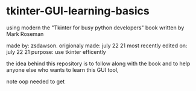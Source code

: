 # tkinter-GUI-learning-basics
using modern the "Tkinter for busy python developers" book written by Mark Roseman

made by: zsdawson. 
origionaly made: july 22 21
most recently edited on: july 22 21
purpose: use tkinter efficently  

the idea behind this repository is to follow along with the book and to help anyone else who wants to learn this GUI tool,


note oop needed to get
